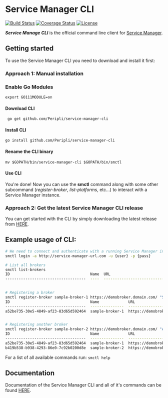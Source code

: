 # Service Manager CLI

[![Build Status](https://github.com/Peripli/service-manager-cli/workflows/Go/badge.svg)](https://github.com/Peripli/service-manager-cli/actions)
[![Coverage Status](https://coveralls.io/repos/github/Peripli/service-manager-cli/badge.svg)](https://coveralls.io/github/Peripli/service-manager-cli)
[![License](https://img.shields.io/badge/License-Apache%202.0-blue.svg)](https://github.com/Peripli/service-manager-cli/blob/master/LICENSE)


***Service Manage CLI*** is the official command line client for [Service Manager][1]. 

## Getting started

To use the Service Manager CLI you need to download and install it first:

### Approach 1: Manual installation

### Enable Go Modules
`` export GO111MODULE=on ``

#### Download CLI
`` go get github.com/Peripli/service-manager-cli``

#### Install CLI

``go install github.com/Peripli/service-manager-cli``

#### Rename the CLI binary

``mv $GOPATH/bin/service-manager-cli $GOPATH/bin/smctl``

#### Use CLI

You're done! Now you can use the **smctl** command along with some other subcommand (*register-broker*, *list-platforms*, etc...) to interact with a Service Manager instance.

### Approach 2: Get the latest Service Manager CLI release
You can get started with the CLI by simply downloading the latest release from [HERE][2].

## Example usage of CLI:

```sh
# We need to connect and authenticate with a running Service Manager instance before doing anythign else  
smctl login -a http://service-manager-url.com -u {user} -p {pass}

# List all brokers
smctl list-brokers
ID                                    Name  URL                             Description                                      Created               Updated               
------------------------------------  ----  ------------------------------  -----------------------------------------------  --------------------  --------------------

  
# Registering a broker
smctl register-broker sample-broker-1 https://demobroker.domain.com/ "Service broker providing some valuable services" -b {user}:{pass}
ID                                    Name             URL                             Description                                      Created               Updated               
------------------------------------  ---------------  ------------------------------  -----------------------------------------------  --------------------  --------------------  
a52be735-30e5-4849-af23-83d65d592464  sample-broker-1  https://demobroker.domain.com/  Service broker providing some valuable services  2018-06-22T13:04:19Z  2018-06-22T13:04:19Z


# Registering another broker
smctl register-broker sample-broker-2 https://demobroker.domain.com/ "Another broker providing valuable services" -b {user}:{pass}
ID                                    Name             URL                             Description                                      Created               Updated               
------------------------------------  ---------------  ------------------------------  -----------------------------------------------  --------------------  -------------------- 
a52be735-30e5-4849-af23-83d65d592464  sample-broker-1  https://demobroker.domain.com/   Service broker providing some valuable services  2018-06-22T13:04:19Z  2018-06-22T13:04:19Z  
b419b538-b938-4293-86e0-7c92b0200d8e  sample-broker-2  https://demobroker.domain.com/   Another broker providing valuable services       2018-06-22T13:05:41Z  2018-06-22T13:05:41Z 

```



For a list of all available commands run: ``smctl help``

## Documentation
Documentation of the Service Manager CLI and all of it's commands can be found [HERE][3].


[1]: https://github.com/Peripli/service-manager
[2]: https://github.com/Peripli/service-manager-cli/releases
[3]: docs/README.md


